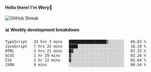 #### Hello there! I'm Wery👋


![GitHub Streak](https://github-readme-streak-stats.herokuapp.com/?user=weryzebra-yue&theme=swift&hide_border=false&include_all_commits=true)



#### 📊 Weekly development breakdown
<!--START_SECTION:waka-->

```txt
TypeScript   32 hrs 3 mins   █████████████████▒░░░░░░░   69.83 %
JavaScript   7 hrs 25 mins   ████░░░░░░░░░░░░░░░░░░░░░   16.19 %
HTML         3 hrs 21 mins   █▓░░░░░░░░░░░░░░░░░░░░░░░   07.33 %
SCSS         1 hr 29 mins    ▓░░░░░░░░░░░░░░░░░░░░░░░░   03.26 %
CSS          1 hr 12 mins    ▓░░░░░░░░░░░░░░░░░░░░░░░░   02.64 %
JSON         9 mins          ░░░░░░░░░░░░░░░░░░░░░░░░░   00.34 %
```

<!--END_SECTION:waka-->
